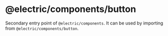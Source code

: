 # @electric/components/button

Secondary entry point of `@electric/components`. It can be used by importing from `@electric/components/button`.

